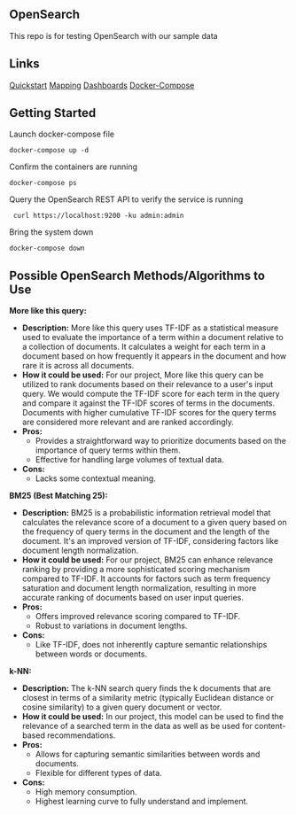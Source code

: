 ## OpenSearch

This repo is for testing OpenSearch with our sample data

## Links

[Quickstart](https://opensearch.org/docs/latest/quickstart/)
[Mapping](https://opensearch.org/docs/latest/field-types/)
[Dashboards](https://opensearch.org/docs/latest/dashboards/)
[Docker-Compose](https://github.com/opensearch-project/documentation-website/blob/2.11/assets/examples/docker-compose.yml)

## Getting Started

Launch docker-compose file

```
docker-compose up -d
```

Confirm the containers are running

```
docker-compose ps
```

Query the OpenSearch REST API to verify the service is running

```
 curl https://localhost:9200 -ku admin:admin
```

Bring the system down

```
docker-compose down
```

## Possible OpenSearch Methods/Algorithms to Use
**More like this query:**
- **Description:** More like this query uses TF-IDF as a statistical measure used to evaluate the importance of a term within a document relative to a collection of documents. It calculates a weight for each term in a document based on how frequently it appears in the document and how rare it is across all documents.
- **How it could be used:** For our project, More like this query can be utilized to rank documents based on their relevance to a user's input query. We would compute the TF-IDF score for each term in the query and compare it against the TF-IDF scores of terms in the documents. Documents with higher cumulative TF-IDF scores for the query terms are considered more relevant and are ranked accordingly.
- **Pros:**
    - Provides a straightforward way to prioritize documents based on the importance of query terms within them.
    - Effective for handling large volumes of textual data.
- **Cons:**
    - Lacks some contextual meaning.

**BM25 (Best Matching 25):**
- **Description:** BM25 is a probabilistic information retrieval model that calculates the relevance score of a document to a given query based on the frequency of query terms in the document and the length of the document. It's an improved version of TF-IDF, considering factors like document length normalization.
- **How it could be used:** For our project, BM25 can enhance relevance ranking by providing a more sophisticated scoring mechanism compared to TF-IDF. It accounts for factors such as term frequency saturation and document length normalization, resulting in more accurate ranking of documents based on user input queries.
- **Pros:**
    - Offers improved relevance scoring compared to TF-IDF.
    - Robust to variations in document lengths.
- **Cons:**
    - Like TF-IDF, does not inherently capture semantic relationships between words or documents.

**k-NN:**
- **Description:** The k-NN search query finds the k documents that are closest in terms of a similarity metric (typically Euclidean distance or cosine similarity) to a given query document or vector.
- **How it could be used:** In our project, this model can be used to find the relevance of a searched term in the data as well as be used for content-based recommendations.
- **Pros:**
    - Allows for capturing semantic similarities between words and documents.
    - Flexible for different types of data.
- **Cons:**
    - High memory consumption.
    - Highest learning curve to fully understand and implement.

